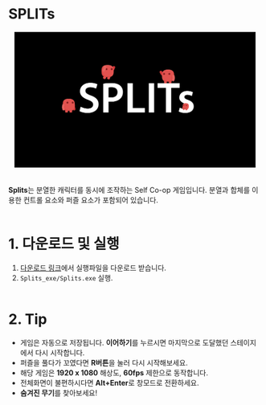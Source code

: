 SPLITs
======
<center><img src="./img/logo.png" width="480" height="270" alt="Logo"></img>
</center>
<br>

**Splits**는 분열한 캐릭터를 동시에 조작하는 Self Co-op 게임입니다. 분열과 합체를 이용한 컨트롤 요소와 퍼즐 요소가 포함되어 있습니다.
<br><br>

# 1. 다운로드 및 실행
1. [다운로드 링크](https://docs.google.com/uc?export=download&id=11VRM4sG5Hzn5tLA8ZdN4oIz4ysDD2CYU)에서 실행파일을 다운로드 받습니다.
2. `Splits_exe/Splits.exe` 실행.<br><br>

# 2. Tip
- 게임은 자동으로 저장됩니다. **이어하기**를 누르시면 마지막으로 도달했던 스테이지에서 다시 시작합니다.
- 퍼즐을 풀다가 꼬였다면 **R버튼**을 눌러 다시 시작해보세요.
- 해당 게임은 **1920 x 1080** 해상도, **60fps** 제한으로 동작합니다.
- 전체화면이 불편하시다면 **Alt+Enter**로 창모드로 전환하세요.
- **숨겨진 무기**를 찾아보세요!